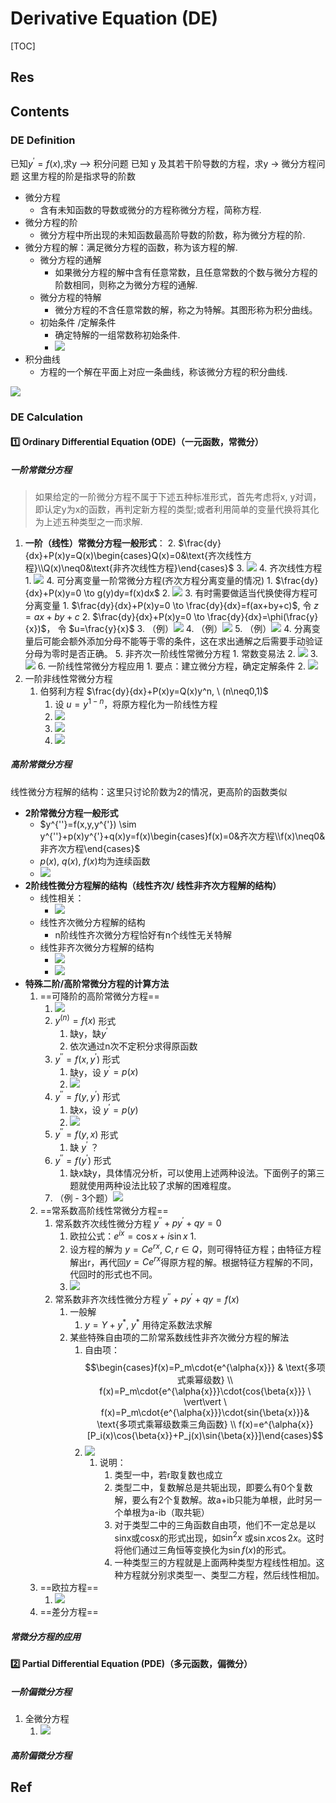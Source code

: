 # Derivative Equation (DE)

[TOC]



## Res



## Contents
### DE Definition
已知$y^{'}=f(x)$,求y --> 积分问题
已知 y 及其若干阶导数的方程，求y -> 微分方程问题
这里方程的阶是指求导的阶数

- 微分方程
	- 含有未知函数的导数或微分的方程称微分方程，简称方程.
- 微分方程的阶
	- 微分方程中所出现的未知函数最高阶导数的阶数，称为微分方程的阶.
- 微分方程的解：满足微分方程的函数，称为该方程的解.
	- 微分方程的通解
		- 如果微分方程的解中含有任意常数，且任意常数的个数与微分方程的阶数相同，则称之为微分方程的通解.
	- 微分方程的特解
		- 微分方程的不含任意常数的解，称之为特解。其图形称为积分曲线。
	- 初始条件 /定解条件
		- 确定特解的一组常数称初始条件.
		- ![](../../../../Assets/Pics/Screenshot%202023-12-27%20at%208.00.16PM.png)
- 积分曲线
	- 方程的一个解在平面上对应一条曲线，称该微分方程的积分曲线.

![](../../../../Assets/Pics/Screenshot%202023-12-13%20at%2010.37.18AM.png)

### DE Calculation
#### 1️⃣ Ordinary Differential Equation (ODE)（一元函数，常微分）
##### 一阶常微分方程
> 如果给定的一阶微分方程不属于下述五种标准形式，首先考虑将x, y对调，即认定y为x的函数，再判定新方程的类型;或者利用简单的变量代换将其化为上述五种类型之一而求解.

1. **一阶（线性）常微分方程一般形式**：
	2. $\frac{dy}{dx}+P(x)y=Q(x)\begin{cases}Q(x)=0&\text{齐次线性方程}\\Q(x)\neq0&\text{非齐次线性方程}\end{cases}$ 
	3. ![](../../../../Assets/Pics/Screenshot%202023-12-27%20at%208.05.49PM.png)
	4. 齐次线性方程
		1. ![](../../../../Assets/Pics/Screenshot%202023-12-27%20at%207.24.43PM.png)
		4. 可分离变量一阶常微分方程(齐次方程分离变量的情况)
			1. $\frac{dy}{dx}+P(x)y=0 \to g(y)dy=f(x)dx$
			2. ![](../../../../Assets/Pics/Screenshot%202023-12-27%20at%208.01.49PM.png)
			3. 有时需要做适当代换使得方程可分离变量
				1. $\frac{dy}{dx}+P(x)y=0 \to \frac{dy}{dx}=f(ax+by+c)$, 令 $z=ax+by+c$
				2. $\frac{dy}{dx}+P(x)y=0 \to \frac{dy}{dx}=\phi(\frac{y}{x})$， 令 $u=\frac{y}{x}$
				3. （例）![](../../../../Assets/Pics/Screenshot%202023-12-27%20at%208.04.03PM.png)
				4. （例）![](../../../../Assets/Pics/Screenshot%202023-12-27%20at%209.09.43PM.png)
				5. （例）![](../../../../Assets/Pics/Screenshot%202023-12-27%20at%209.19.26 PM.png)
			4. 分离变量后可能会额外添加分母不能等于零的条件，这在求出通解之后需要手动验证分母为零时是否正确。
	5. 非齐次一阶线性常微分方程
		1. 常数变易法
		2. ![](../../../../Assets/Pics/Screenshot%202023-12-27%20at%208.05.49PM.png)
		3. ![](../../../../Assets/Pics/Screenshot%202023-12-27%20at%208.07.35PM.png)
	6. 一阶线性常微分方程应用
		1. 要点：建立微分方程，确定定解条件
		2. ![](../../../../Assets/Pics/Screenshot%202023-12-27%20at%208.10.34PM.png)
2. 一阶非线性常微分方程
	1. 伯努利方程 $\frac{dy}{dx}+P(x)y=Q(x)y^n, \ (n\neq0,1)$ 
		1. 设 $u=y^{1-n}$，将原方程化为一阶线性方程
		2. ![](../../../../Assets/Pics/Screenshot%202023-12-27%20at%207.27.09PM.png)
		3. ![](../../../../Assets/Pics/Screenshot%202023-12-27%20at%208.08.19PM.png)
		4. ![](../../../../Assets/Pics/Screenshot%202023-12-27%20at%209.11.40PM.png)
##### 高阶常微分方程
线性微分方程解的结构：这里只讨论阶数为2的情况，更高阶的函数类似
- **2阶常微分方程一般形式**
	- $y^{''}=f(x,y,y^{'}) \sim y^{''}+p(x)y^{'}+q(x)y=f(x)\begin{cases}f(x)=0&齐次方程\\f(x)\neq0&非齐次方程\end{cases}$
	- $p(x), \ q(x), \ f(x)\text{均为连续函数}$
	- ![](../../../../Assets/Pics/Screenshot%202023-12-14%20at%2010.35.13AM.png)
- **2阶线性微分方程解的结构（线性齐次/ 线性非齐次方程解的结构）**
	- 线性相关：
		- ![](../../../../Assets/Pics/Screenshot%202023-12-14%20at%2010.36.49AM.png)
	- 线性齐次微分方程解的结构
		- n阶线性齐次微分方程恰好有n个线性无关特解
	- 线性非齐次微分方程解的结构
		- ![](../../../../Assets/Pics/Screenshot%202023-12-11%20at%2011.53.37AM.png)
		- ![](../../../../Assets/Pics/Screenshot%202023-12-14%20at%2010.54.25AM.png)
- **特殊二阶/高阶常微分方程的计算方法**
	1. ==可降阶的高阶常微分方程==
		1. ![](../../../../Assets/Pics/Screenshot%202023-12-14%20at%2011.02.36AM.png)
		2. $y^{(n)}=f(x)$ 形式
			1. 缺y，缺$y^{'}$
			2. 依次通过n次不定积分求得原函数
		4. $y^{''}=f(x,y^{'})$ 形式
			1. 缺y，设 $y^{'}=p(x)$
			2. ![](../../../../Assets/Pics/Screenshot%202023-12-27%20at%208.17.21PM.png)
		5. $y^{''}=f(y,y^{'})$ 形式
			1. 缺x，设 $y^{'}=p(y)$
			2. ![](../../../../Assets/Pics/Screenshot%202023-12-27%20at%208.17.36PM.png)
		6. $y^{''}=f(y,x)$ 形式
			1. 缺 $y^{'}$ ？
		7. $y^{''}=f(y^{'})$ 形式
			1. 缺x缺y，具体情况分析，可以使用上述两种设法。下面例子的第三题就使用两种设法比较了求解的困难程度。
		8. （例 - 3个题）![](../../../../Assets/Pics/Screenshot%202023-12-27%20at%208.21.56PM.png)
	3. ==常系数高阶线性常微分方程==
		1. 常系数齐次线性微分方程 $y^{''}+py^{'}+qy=0$
			1. 欧拉公式：$e^{ix}=\cos{x}+i\sin{x}$
				1. 
			2. 设方程的解为 $y=Ce^{rx}, \ C,r\in{Q}$，则可得特征方程；由特征方程解出r，再代回$y=Ce^{rx}$得原方程的解。根据特征方程解的不同，代回时的形式也不同。
			3. ![](../../../../Assets/Pics/Screenshot%202023-12-14%20at%2010.52.17AM.png)
		2. 常系数非齐次线性微分方程 $y^{''}+py^{'}+qy=f(x)$
			1. 一般解
				1. $y=Y+y^*$, $y^*$ 用待定系数法求解
			2. 某些特殊自由项的二阶常系数线性非齐次微分方程的解法
				1. 自由项：$$\begin{cases}f(x)=P_m\cdot{e^{\alpha{x}}} & \text{多项式乘幂级数} \\ f(x)=P_m\cdot{e^{\alpha{x}}}\cdot{cos{\beta{x}}} \ \vert\vert \ f(x)=P_m\cdot{e^{\alpha{x}}}\cdot{sin{\beta{x}}}& \text{多项式乘幂级数乘三角函数} \\ f(x)=e^{\alpha{x}}[P_i(x)\cos{\beta{x}}+P_j(x)\sin{\beta{x}}]\end{cases}$$
				2. ![](../../../../Assets/Pics/Screenshot%202023-12-14%20at%2010.51.05AM.png)
					1. 说明：
						1. 类型一中，若r取复数也成立
						2. 类型二中，复数解总是共轭出现，即要么有0个复数解，要么有2个复数解。故a+ib只能为单根，此时另一个单根为a-ib（取共轭）
						3. 对于类型二中的三角函数自由项，他们不一定总是以sinx或cosx的形式出现，如$\sin^2x$ 或$\sin{x}\cos{2x}$。这时将他们通过三角恒等变换化为$\sin{f(x)}$的形式。
						4. 一种类型三的方程就是上面两种类型方程线性相加。这种方程就分别求类型一、类型二方程，然后线性相加。
	4. ==欧拉方程==
		1. ![](../../../../Assets/Pics/Screenshot%202023-12-14%20at%2011.03.23AM.png)
	5. ==差分方程==
##### 常微分方程的应用

#### 2️⃣ Partial Differential Equation (PDE)（多元函数，偏微分）
##### 一阶偏微分方程
1. 全微分方程
	1. ![](../../../../Assets/Pics/Screenshot%202023-12-27%20at%207.27.57PM.png)
##### 高阶偏微分方程



## Ref
